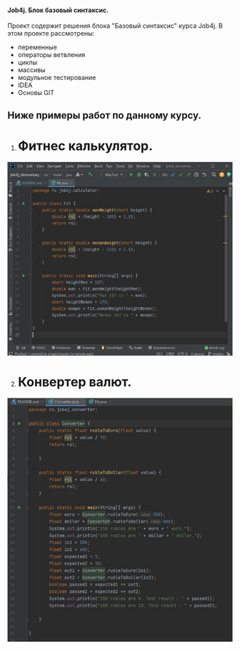 #### Job4j. Блок базовый синтаксис.
Проект содержит решения блока "Базовый синтаксис" курса Job4j.
В этом проекте рассмотрены: 
- переменные
- операторы ветвления
- циклы
- массивы
- модульное тестирование
- IDEA
- Основы GIT

## Ниже примеры работ по данному курсу.

1. # Фитнес калькулятор.


![image of Fit](images/Fit.jpg)

2. # Конвертер валют.

![image of Converter](images/Converter.jpg)
